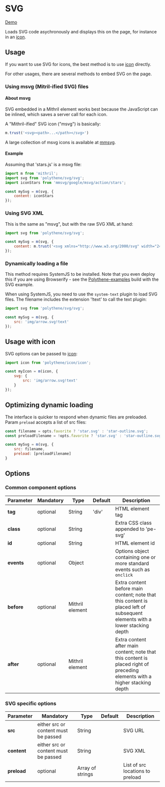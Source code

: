 # SVG

<a class="btn-demo" href="http://arthurclemens.github.io/Polythene-examples/index.html#/svg">Demo</a>

Loads SVG code asychronously and displays this on the page, for instance in an [icon](#icon).


## Usage

If you want to use SVG for icons, the best method is to use [icon](#icon) directly.

For other usages, there are several methods to embed SVG on the page.


### Using msvg (Mitril-ified SVG) files

#### About msvg

SVG embedded in a Mithril element works best because the JavaScript can be inlined, which saves a server call for each icon.

A "Mithril-ified" SVG icon ("msvg") is basically:

~~~javascript
m.trust('<svg><path>...</path></svg>')
~~~

A large collection of msvg icons is available at [mmsvg](https://github.com/ArthurClemens/mmsvg).

#### Example

Assuming that 'stars.js' is a msvg file:

~~~javascript
import m from 'mithril';
import svg from 'polythene/svg/svg';
import iconStars from 'mmsvg/google/msvg/action/stars';

const mySvg = m(svg, {
	content: iconStars
});
~~~


### Using SVG XML

This is the same as "msvg", but with the raw SVG XML at hand:

~~~javascript
import svg from 'polythene/svg/svg';

const mySvg = m(svg, {
	content: m.trust('<svg xmlns="http://www.w3.org/2000/svg" width="24" height="24" viewBox="0 0 24 24"><path d="M3.9 12c0-1.71 1.39-3.1 3.1-3.1h4V7H7c-2.76 0-5 2.24-5 5s2.24 5 5 5h4v-1.9H7c-1.71 0-3.1-1.39-3.1-3.1zM8 13h8v-2H8v2zm9-6h-4v1.9h4c1.71 0 3.1 1.39 3.1 3.1s-1.39 3.1-3.1 3.1h-4V17h4c2.76 0 5-2.24 5-5s-2.24-5-5-5z"/></svg>')
});
~~~


### Dynamically loading a file

This method requires SystemJS to be installed. Note that you even deploy this if you are using Browserify - see the [Polythene-examples](https://github.com/ArthurClemens/Polythene-examples) build with the SVG example.

When using SystemJS, you need to use the `system-text` plugin to load SVG files. The filename includes the extension '!text' to call the text plugin:

~~~javascript
import svg from 'polythene/svg/svg';

const mySvg = m(svg, {
	src: 'img/arrow.svg!text'
});
~~~



## Usage with icon

SVG options can be passed to [icon](#icon):

~~~javascript
import icon from 'polythene/icon/icon';

const myIcon = m(icon, {
    svg: {
        src: 'img/arrow.svg!text'
    }
});
~~~

## Optimizing dynamic loading

The interface is quicker to respond when dynamic files are preloaded. Param `preload` accepts a list of src files:

~~~javascript
const filename = opts.favorite ? 'star.svg' : 'star-outline.svg';
const preloadFilename = !opts.favorite ? 'star.svg' : 'star-outline.svg';

const mySvg = m(svg, {
    src: filename,
    preload: [preloadFilename]
}
~~~

## Options

### Common component options

| **Parameter** |  **Mandatory** | **Type** | **Default** | **Description** |
| ------------- | -------------- | -------- | ----------- | --------------- |
| **tag** | optional | String | 'div' | HTML element tag |
| **class** | optional | String |  | Extra CSS class appended to 'pe-svg' |
| **id** | optional | String | | HTML element id |
| **events** | optional | Object | | Options object containing one or more standard events such as `onclick` |
| **before** | optional | Mithril element | | Extra content before main content; note that this content is placed left of subsequent elements with a lower stacking depth |
| **after** | optional | Mithril element | | Extra content after main content; note that this content is placed right of preceding elements with a higher stacking depth |

### SVG specific options

| **Parameter** |  **Mandatory** | **Type** | **Default** | **Description** |
| ------------- | -------------- | -------- | ----------- | --------------- |
| **src** | either src or content must be passed | String |  | SVG URL |
| **content** | either src or content must be passed | String |  | SVG XML |
| **preload** | optional | Array of strings | | List of src locations to preload |
